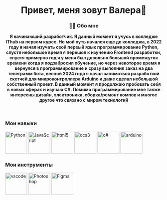 <header id="header">
  <div>
    <h1>Привет, меня зовут Валера👋 </h1>
  </div>
  <div id="info">
    <h3>👨‍💻 Обо мне</h3>
    <b>Я начинаюший разработчик. Я данный момент я учусь в колледже IThub на первом курсе. Но мой путь начался еще до колледжа, в 2022 году я начал изучать свой первый язык программирование Python, спустя небольшое время я перешол к изучению Frontend       разработки, спустя примерно год я у меня был довольно большой промежуток времени когда я подзабросил обучение, но через некоторое время я вернулся в программирование и сразу выполнил заказ на два телеграмм бота, весной 2024 года я начал заниматься разработкой скетчей для микроконтроллера Arduino и даже сделал небольшой собственный проект. В данный момент я продолжаю пробовать себя в новых сферах и изучаю C#. Помимо программирование мне также интересны дизайн, электроника, сборка/ремонт компов и многое другое что связано с миром технологий </b>
  </div>
</header>

<div id="skilss">
  <h3>Мои навыки</h3>
  <div id = "icon" >
    <img src="https://cdn.jsdelivr.net/gh/devicons/devicon@latest/icons/python/python-original-wordmark.svg" title="Python "height="70px" width="70px"/>
    <img src="https://cdn.jsdelivr.net/gh/devicons/devicon@latest/icons/javascript/javascript-original.svg" title="JavaScript" height="70px" width="70px"/>
    <img src="https://cdn.jsdelivr.net/gh/devicons/devicon@latest/icons/html5/html5-original.svg" title="html5" height="70px" width="70px"/>
    <img src="https://cdn.jsdelivr.net/gh/devicons/devicon@latest/icons/css3/css3-original.svg" title="ccs3" height="70px" width="70px"/>
    <img src="https://cdn.jsdelivr.net/gh/devicons/devicon@latest/icons/csharp/csharp-original.svg" title="c#" height="70px" width="70px"/>
    <img src="https://cdn.jsdelivr.net/gh/devicons/devicon@latest/icons/arduino/arduino-original-wordmark.svg" title="arduino" height="70px" width="70px"/> 
  </div>        
</div>

<div id="tools">
  <h3>Мои инструменты</h3>
  <div id-"icon">
    <img src="https://cdn.jsdelivr.net/gh/devicons/devicon@latest/icons/vscode/vscode-original.svg" title="vscode" height="70px" width="70px"/>
    <img src="https://cdn.jsdelivr.net/gh/devicons/devicon@latest/icons/photoshop/photoshop-original.svg" title="Photoshop" height="70px" width="70px"/>
    <img src="https://cdn.jsdelivr.net/gh/devicons/devicon@latest/icons/figma/figma-original.svg" title="Figma" height="70px" width="70px"/> 
  </div>
</div>
